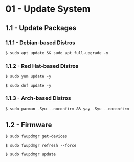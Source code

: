 # 01 - Update System

## 1.1 - Update Packages

### 1.1.1 - Debian-based Distros

```
$ sudo apt update && sudo apt full-upgrade -y
```

### 1.1.2 - Red Hat-based Distros

```
$ sudo yum update -y

$ sudo dnf update -y
```

### 1.1.3 - Arch-based Distros

```
$ sudo pacman -Syu --noconfirm && yay -Syu --noconfirm
```

## 1.2 - Firmware

```
$ sudo fwupdmgr get-devices

$ sudo fwupdmgr refresh --force

$ sudo fwupdmgr update
```